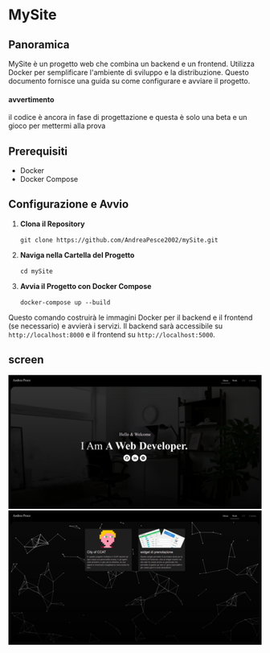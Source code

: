 # MySite

## Panoramica

MySite è un progetto web che combina un backend e un frontend. Utilizza Docker per semplificare l'ambiente di sviluppo e la distribuzione. Questo documento fornisce una guida su come configurare e avviare il progetto.

#### avvertimento

il codice è ancora in fase di progettazione e questa è solo una beta e un gioco per mettermi alla prova

## Prerequisiti

- Docker
- Docker Compose

## Configurazione e Avvio

1. **Clona il Repository**

    ```git clone https://github.com/AndreaPesce2002/mySite.git```

2. **Naviga nella Cartella del Progetto**

    ```cd mySite```

3. **Avvia il Progetto con Docker Compose**

    ```docker-compose up --build```


Questo comando costruirà le immagini Docker per il backend e il frontend (se necessario) e avvierà i servizi. Il backend sarà accessibile su `http://localhost:8000` e il frontend su `http://localhost:5000`.

## screen

![alt text](<img_README/Opera Snapshot_2024-04-23_140435_localhost.png>)
![alt text](<img_README/Opera Snapshot_2024-04-23_140511_localhost.png>)
